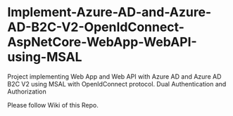 # Implement-Azure-AD-and-Azure-AD-B2C-V2-OpenIdConnect-AspNetCore-WebApp-WebAPI-using-MSAL
Project implementing Web App and Web API with Azure AD and Azure AD B2C V2 using MSAL with OpenIdConnect protocol. Dual Authentication and Authorization

Please follow Wiki of this Repo.
